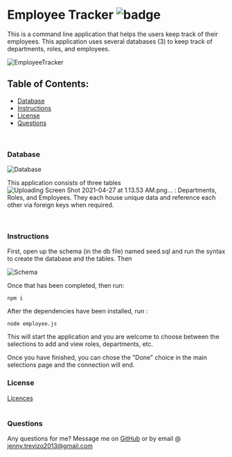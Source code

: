 # Employee Tracker ![badge](https://img.shields.io/badge/license-MIT-yellow.svg)
This is a command line application that helps the users keep track of their employees. This application uses several databases (3) to keep track of departments, roles, and employees.

![EmployeeTracker](https://user-images.githubusercontent.com/78758382/116194204-218d3500-a6f6-11eb-9c25-f84964686dc6.png)

## Table of Contents:
  * [Database](#database)
  * [Instructions](#instructions)
  * [License](#license)
  * [Questions](#questions)
<br>

### Database

![Database](https://user-images.githubusercontent.com/78758382/116194071-f30f5a00-a6f5-11eb-9e16-fcd54abccc1f.png)


This application consists of three tables![Uploading Screen Shot 2021-04-27 at 1.13.53 AM.png…]()
: Departments, Roles, and Employees. They each house unique data and reference each other via foreign keys when required. 

<br>

### Instructions

First, open up the schema (in the db file) named seed.sql and run the syntax to create the database and the tables. Then

![Schema](https://user-images.githubusercontent.com/78758382/116194250-37025f00-a6f6-11eb-974d-45c1164d4e43.png)

Once that has been completed, then run:
```
npm i
```
After the dependencies have been installed, run :

```
node employee.js
```
This will start the application and you are welcome to choose between the selections to add and view roles, departments, etc.

Once you have finished, you can chose the "Done" choice in the main selections page and the connection will end.
<br>


### License
[Licences](https://opensource.org/licenses/MIT)
<br>
<br>
### Questions
Any questions for me? Message me on [GitHub](https://github.com/jtrevz) or by email @ jenny.trevizo2013@gmail.com
